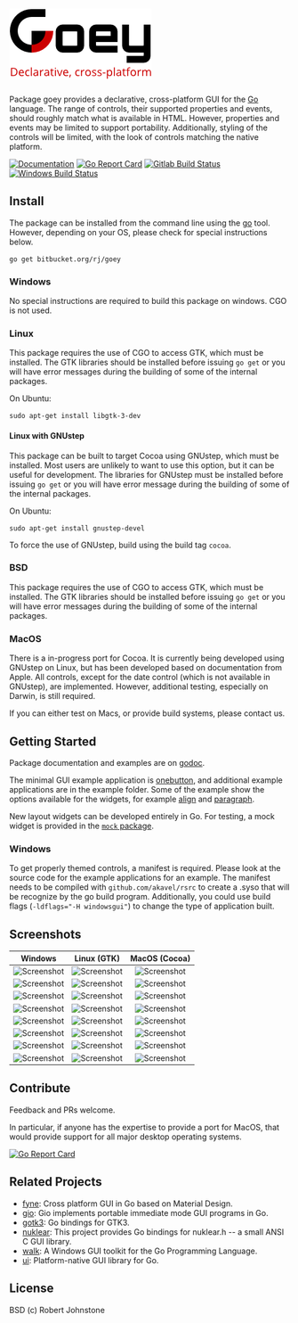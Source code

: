 # ![Goey](./logo256x128.png)

Package goey provides a declarative, cross-platform GUI for the
[Go](https://golang.org/) language. The range of controls, their supported
properties and events, should roughly match what is available in HTML. However,
properties and events may be limited to support portability. Additionally,
styling of the controls will be limited, with the look of controls matching the
native platform.

[![Documentation](https://godoc.org/bitbucket.org/rj/goey?status.svg)](http://godoc.org/bitbucket.org/rj/goey)
[![Go Report Card](https://goreportcard.com/badge/bitbucket.org/rj/goey)](https://goreportcard.com/report/bitbucket.org/rj/goey) 
[![Gitlab Build Status](https://gitlab.com/stone.code/goey/badges/master/pipeline.svg)](https://gitlab.com/stone.code/goey/pipelines)
[![Windows Build Status](https://ci.appveyor.com/api/projects/status/3n6qnl555b5sho70?svg=true)](https://ci.appveyor.com/project/rj/goey) 

## Install

The package can be installed from the command line using the
[go](https://golang.org/cmd/go/) tool.  However, depending on your OS, please
check for special instructions below.

    go get bitbucket.org/rj/goey

### Windows

No special instructions are required to build this package on windows.  CGO is not used.

### Linux

This package requires the use of CGO to access GTK, which must be installed.  The GTK libraries should be installed before issuing `go get` or you will have error messages during the building of some of the internal packages.

On Ubuntu:

    sudo apt-get install libgtk-3-dev

#### Linux with GNUstep

This package can be built to target Cocoa using GNUstep, which must be installed.  Most users are unlikely to want to use this option, but it can be useful for development.  The libraries for GNUstep must be installed before issuing `go get` or you will have error message during the building of some of the internal packages.

On Ubuntu:

    sudo apt-get install gnustep-devel

To force the use of GNUstep, build using the build tag `cocoa`.

### BSD

This package requires the use of CGO to access GTK, which must be installed.  The GTK libraries should be installed before issuing `go get` or you will have error messages during the building of some of the internal packages.

### MacOS

There is a in-progress port for Cocoa.  It is currently being developed using GNUstep on Linux, but has been developed based on documentation from Apple.  All controls, except for the date control (which is not available in GNUstep), are implemented.  However, additional testing, especially on Darwin, is still required.

If you can either test on Macs, or provide build systems, please contact us.

## Getting Started

Package documentation and examples are on [godoc](https://godoc.org/bitbucket.org/rj/goey).

The minimal GUI example application is [onebutton](https://godoc.org/bitbucket.org/rj/goey/example/onebutton), and additional example applications are in the example folder.  Some of the example show the options available for the widgets, for example [align](https://godoc.org/bitbucket.org/rj/goey/example/align) and [paragraph](https://godoc.org/bitbucket.org/rj/goey/example/paragraph).

New layout widgets can be developed entirely in Go.  For testing, a mock widget is provided in the [`mock` package](https://godoc.org/bitbucket.org/rj/goey/mock).

### Windows

To get properly themed controls, a manifest is required. Please look at the
source code for the example applications for an example. The manifest needs to
be compiled with `github.com/akavel/rsrc` to create a .syso that will be
recognize by the go build program. Additionally, you could use build flags
(`-ldflags="-H windowsgui"`) to change the type of application built.

## Screenshots

| Windows    | Linux (GTK) | MacOS (Cocoa) |
|:----------:|:-----------:|:-------------:|
|![Screenshot](https://bitbucket.org/rj/goey/raw/master/example/onebutton/onebutton_windows.png)|![Screenshot](https://bitbucket.org/rj/goey/raw/master/example/onebutton/onebutton_gtk.png)|![Screenshot](https://bitbucket.org/rj/goey/raw/master/example/onebutton/onebutton_cocoa.png)|
|![Screenshot](https://bitbucket.org/rj/goey/raw/master/example/twofields/twofields_windows.png)|![Screenshot](https://bitbucket.org/rj/goey/raw/master/example/twofields/twofields_gtk.png)|![Screenshot](https://bitbucket.org/rj/goey/raw/master/example/twofields/twofields_cocoa.png)|
|![Screenshot](https://bitbucket.org/rj/goey/raw/master/example/decoration/decoration_windows.png)|![Screenshot](https://bitbucket.org/rj/goey/raw/master/example/decoration/decoration_gtk.png)|![Screenshot](https://bitbucket.org/rj/goey/raw/master/example/decoration/decoration_cocoa.png)|
|![Screenshot](https://bitbucket.org/rj/goey/raw/master/example/colour/colour_windows.png)|![Screenshot](https://bitbucket.org/rj/goey/raw/master/example/colour/colour_gtk.png)|![Screenshot](https://bitbucket.org/rj/goey/raw/master/example/colour/colour_cocoa.png)|
|![Screenshot](https://bitbucket.org/rj/goey/raw/master/example/feettometer/feettometer_windows.png)|![Screenshot](https://bitbucket.org/rj/goey/raw/master/example/feettometer/feettometer_gtk.png)|![Screenshot](https://bitbucket.org/rj/goey/raw/master/example/feettometer/feettometer_cocoa.png)|
|![Screenshot](https://bitbucket.org/rj/goey/raw/master/example/controls/controls1_windows.png)|![Screenshot](https://bitbucket.org/rj/goey/raw/master/example/controls/controls1_gtk.png)|![Screenshot](https://bitbucket.org/rj/goey/raw/master/example/controls/controls1_cocoa.png)|
|![Screenshot](https://bitbucket.org/rj/goey/raw/master/example/controls/controls2_windows.png)|![Screenshot](https://bitbucket.org/rj/goey/raw/master/example/controls/controls2_gtk.png)|![Screenshot](https://bitbucket.org/rj/goey/raw/master/example/controls/controls2_cocoa.png)|
|![Screenshot](https://bitbucket.org/rj/goey/raw/master/example/controls/controls3_windows.png)|![Screenshot](https://bitbucket.org/rj/goey/raw/master/example/controls/controls3_gtk.png)|![Screenshot](https://bitbucket.org/rj/goey/raw/master/example/controls/controls3_cocoa.png)|

## Contribute

Feedback and PRs welcome.

In particular, if anyone has the expertise to provide a port for MacOS, that would provide support for all major desktop operating systems.

[![Go Report Card](https://goreportcard.com/badge/bitbucket.org/rj/goey)](https://goreportcard.com/report/bitbucket.org/rj/goey)

## Related Projects

* [fyne](https://fyne.io/): Cross platform GUI in Go based on Material Design.
* [gio](https://gioui.org/): Gio implements portable immediate mode GUI programs in Go.
* [gotk3](https://github.com/gotk3/gotk3):  Go bindings for GTK3.
* [nuklear](https://github.com/golang-ui/nuklear): This project provides Go bindings for nuklear.h -- a small ANSI C GUI library.
* [walk](https://github.com/lxn/walk):  A Windows GUI toolkit for the Go Programming Language.
* [ui](https://github.com/andlabs/ui):  Platform-native GUI library for Go. 

## License

BSD (c) Robert Johnstone
